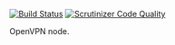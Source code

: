[![Build Status](https://travis-ci.org/eduvpn/vpn-server-node.svg?branch=master)](https://travis-ci.org/eduvpn/vpn-server-node)
[![Scrutinizer Code Quality](https://scrutinizer-ci.com/g/eduvpn/vpn-server-node/badges/quality-score.png?b=master)](https://scrutinizer-ci.com/g/eduvpn/vpn-server-node/?branch=master)

OpenVPN node.
